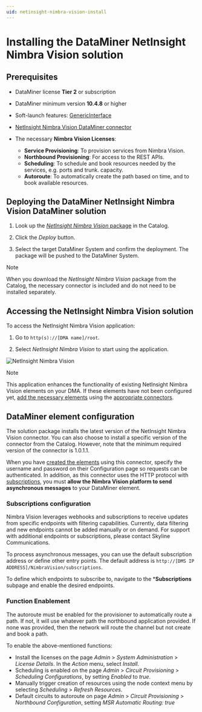 ```yaml
---
uid: netinsight-nimbra-vision-install
---
```


# Installing the DataMiner NetInsight Nimbra Vision solution

## Prerequisites

- DataMiner license **Tier 2** or subscription
- DataMiner minimum version **10.4.8** or higher
- Soft-launch features: [GenericInterface](xref:Overview_of_Soft_Launch_Options#genericinterface)
- [NetInsight Nimbra Vision DataMiner connector](https://catalog.dataminer.services/details/e48af0b9-b52c-4106-b0e0-22c44ead85f5)
- The necessary **Nimbra Vision Licenses**:

  - **Service Provisioning**: To provision services from Nimbra Vision.
  - **Northbound Provisioning**: For access to the REST APIs.
  - **Scheduling**: To schedule and book resources needed by the services, e.g. ports and trunk.
capacity.
  - **Autoroute**: To automatically create the path based on time, and to book available resources.

## Deploying the DataMiner NetInsight Nimbra Vision DataMiner solution

1. Look up the [*NetInsight Nimbra Vision* package](https://catalog.dataminer.services/details/d9ec570f-a625-40c1-a6fa-c9b4f15416cd) in the Catalog.

1. Click the *Deploy* button.

1. Select the target DataMiner System and confirm the deployment. The package will be pushed to the DataMiner System.

> [!NOTE]
> When you download the *NetInsight Nimbra Vision* package from the Catalog, the necessary connector is included and do not need to be installed separately.

## Accessing the NetInsight Nimbra Vision solution

To access the NetInsight Nimbra Vision application:

1. Go to `http(s)://[DMA name]/root`.

1. Select *NetInsight Nimbra Vision* to start using the application.

![NetInsight Nimbra Vision](~/user-guide/images/netinsight-nimbra-vision-openapp.png)

> [!NOTE]
> This application enhances the functionality of existing NetInsight Nimbra Vision elements on your DMA. If these elements have not been configured yet, [add the necessary elements](#dataminer-element-configuration) using the [appropriate connectors](https://catalog.dataminer.services/details/e48af0b9-b52c-4106-b0e0-22c44ead85f5).

## DataMiner element configuration

The solution package installs the latest version of the NetInsight Nimbra Vision connector. You can also choose to install a specific version of the connector from the Catalog. However, note that the minimum required version of the connector is 1.0.1.1.

When you have [created the elements](xref:Adding_elements) using this connector, specify the username and password on their Configuration page so requests can be authenticated. In addition, as this connector uses the HTTP protocol with [subscriptions](#subscriptions), you must **allow the Nimbra Vision platform to send asynchronous messages** to your DataMiner element.

### Subscriptions configuration

Nimbra Vision leverages webhooks and subscriptions to receive updates from specific endpoints with filtering capabilities. Currently, data filtering and new endpoints cannot be added manually or on demand. For support with additional endpoints or subscriptions, please contact Skyline Communications.

To process asynchronous messages, you can use the default subscription address or define other entry points. The default address is `http://[DMS IP ADDRESS]/NimbraVision/subscriptions`.

To define which endpoints to subscribe to, navigate to the ***Subscriptions** subpage and enable the desired endpoints.

### Function Enablement

The autoroute must be enabled for the provisioner to automatically route a path. If not, it will use whatever path the northbound application provided. If none was provided, then the network will route the channel but not create and book a path.

To enable the above-mentioned functions:

- Install the licenses on the page *Admin* > *System Administration* > *License Details*. In the *Action* menu, select *Install*.
- Scheduling is enabled on the page *Admin* > *Circuit Provisioning* > *Scheduling Configurations*, by setting *Enabled* to *true*.
- Manually trigger creation of resources using the node context menu by selecting *Scheduling* > *Refresh Resources*.
- Default circuits to autoroute on page *Admin* > *Circuit Provisioning* > *Northbound Configuration*, setting *MSR Automatic Routing: true*
